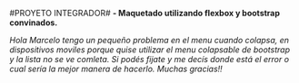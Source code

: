 #PROYETO INTEGRADOR#
**- Maquetado utilizando flexbox y bootstrap convinados.**

*Hola Marcelo tengo un pequeño problema en el menu cuando colapsa, en dispositivos moviles porque quise utilizar el menu colapsable de bootstrap y la lista no se ve comleta. Si podés fijate y me decís donde está el error o cual sería la mejor manera de hacerlo.
Muchas gracias!!*
